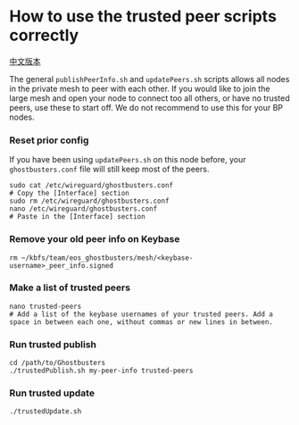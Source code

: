 # How to use the trusted peer scripts correctly

[中文版本](https://github.com/HKEOS/Ghostbusters-Testnet/blob/master/trusted-peers_CN.md)

The general `publishPeerInfo.sh` and `updatePeers.sh` scripts allows all nodes in the private mesh to peer with each other.
If you would like to join the large mesh and open your node to connect too all others, or have no trusted peers, use these to start off.
We do not recommend to use this for your BP nodes.

### Reset prior config
If you have been using `updatePeers.sh` on this node before, your `ghostbusters.conf` file will still keep most of the peers.
```console
sudo cat /etc/wireguard/ghostbusters.conf
# Copy the [Interface] section
sudo rm /etc/wireguard/ghostbusters.conf
nano /etc/wireguard/ghostbusters.conf
# Paste in the [Interface] section
```

### Remove your old peer info on Keybase
```console
rm ~/kbfs/team/eos_ghostbusters/mesh/<keybase-username>_peer_info.signed
```

### Make a list of trusted peers
```console
nano trusted-peers
# Add a list of the keybase usernames of your trusted peers. Add a space in between each one, without commas or new lines in between.
```

### Run trusted publish
```console
cd /path/to/Ghostbusters
./trustedPublish.sh my-peer-info trusted-peers
```

### Run trusted update
```console
./trustedUpdate.sh
```
